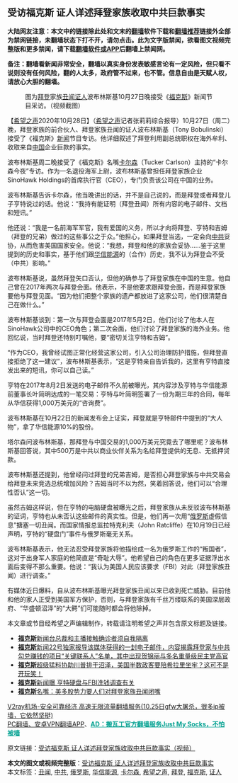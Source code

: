  <h2>受访福克斯 证人详述拜登家族收取中共巨款事实</h2> <p class="notice"><b>大陆网友注意：本文中的链接除此处和文末的<a href="https://github.com/bannedbook/fanqiang" >翻墙</a>软件下载和<a href="https://github.com/killgcd/justmysocks/blob/master/README.md">翻墙推荐</a>链接外全部为禁网链接，未翻墙状态下打不开，请勿点击。此为文字版禁闻，欲看图文视频完整版和更多禁闻，请下载<a href="https://github.com/bannedbook/fanqiang">翻墙软件或APP</a>后翻墙上禁闻网。</p><p>备注：翻墙看新闻非常安全，翻墙以真实身份发表敏感言论有一定风险，但只看不说则没有任何风险，翻的人太多，政府管不过来，也不管。信息自由是天赋人权，请放心大胆的翻墙。</b></p>  <div class="entry"> <figure><figcaption>图为<a href="https://www.bannedbook.org/bnews/tag/%e6%8b%9c%e7%99%bb/" class="st_tag internal_tag" rel="tag" title="标签 拜登 下的日志">拜登</a>家族<a href="https://www.bannedbook.org/bnews/tag/%e4%b8%91%e9%97%bb/" class="st_tag internal_tag" rel="tag" title="标签 丑闻 下的日志">丑闻</a><a href="https://www.bannedbook.org/bnews/tag/%E8%AF%81%E4%BA%BA/" class="st_tag internal_tag" rel="tag" title="标签 证人 下的日志">证人</a>波布林斯基10月27日晚接受《<a href="https://www.bannedbook.org/bnews/tag/%e7%a6%8f%e5%85%8b%e6%96%af/" class="st_tag internal_tag" rel="tag" title="标签 福克斯 下的日志">福克斯</a>》新闻节目采访。（视频截图）</figcaption></figure> <p>【<span class='wp_keywordlink_affiliate'><a href="https://www.soundofhope.org" title="希望之声" target="_blank">希望之声</a></span>2020年10月28日】（<a href="https://www.bannedbook.org/bnews/tag/%e5%b8%8c%e6%9c%9b%e4%b9%8b%e5%a3%b0/" class="st_tag internal_tag" rel="tag" title="标签 希望之声 下的日志">希望之声</a>记者张莉莉综合报导）10月27日（周二）晚，拜登家族的前合伙人、拜登家族丑闻的证人波布林斯基（Tony Bobulinski）接受了《福克斯》<span class='wp_keywordlink_affiliate'><a href="https://www.bannedbook.org/" title="新闻">新闻</a></span>节目专访。他详细叙述了拜登利用副总统职权在海外牟利、收取来自<span class='wp_keywordlink_affiliate'><a href="https://www.bannedbook.org/" title="中国" target="_blank">中国</a></span>企业巨款的事实。</p> <p>波布林斯基周二晚接受了《福克斯》名嘴<a href="https://www.bannedbook.org/bnews/tag/%e5%8d%a1%e5%b0%94%e6%a3%ae/" class="st_tag internal_tag" rel="tag" title="标签 卡尔森 下的日志">卡尔森</a>（Tucker Carlson）主持的“卡尔森今夜”专访。作为一名退役海军上尉，波布林斯基曾担任拜登家族企业SinoHawk Holdings的首席执行官（CEO），专门负责该公司在中国的业务。</p> <p></p> <p>波布林斯基告诉卡尔森，他当晚讲出的话，并不是自己说的，而是拜登或者拜登儿子亨特说过的话。他说：“我持有能证明（拜登丑闻）所有内容的电子邮件、文档和短讯。”</p>  <p>他还说：“我是一名前海军军官，我有爱国的义务，所以才向将拜登、亨特和吉姆（拜登的兄弟）做过的这些事公之于众。”他担心，如果拜登当选，一定会向<a href="https://www.bannedbook.org/bnews/tag/%e4%b8%ad%e5%85%b1/" class="st_tag internal_tag" rel="tag" title="标签 中共 下的日志">中共</a>妥协，从而危害美国国家安全。他说：“我想，拜登和他的家族会妥协&#8230;&#8230;鉴于这里提到的历史和事实，基于他们跟<a href="https://www.bannedbook.org/bnews/tag/%E5%8D%8E%E4%BF%A1%E8%83%BD%E6%BA%90/" class="st_tag internal_tag" rel="tag" title="标签 华信能源 下的日志">华信能源</a>的（合作）历史，我不认为拜登会不受（中共）影响。”</p> <p>波布林斯基说，虽然拜登矢口否认，但他的确参与了拜登家族在中国的生意。他自己曾在2017年两次与拜登会面。他表示，不是他要求跟拜登会面，而是拜登家族要他与拜登见面。“因为他们把整个家族的遗产都放进了这家公司，他们很清楚自己在做什么。”</p> <p>波布林斯基谈到：第一次与拜登会面是2017年5月2日，他们讨论了他本人在SinoHawk公司中的CEO角色；第二次会面，他们讨论了拜登家族的海外业务。他回忆说，当时拜登还特别叮嘱他，要“密切关注亨特和吉姆”。</p> <p>“作为CEO，我曾经试图正常化经营这家公司，引入公司治理防护措施，但拜登直接拒绝了这一建议”，波布林斯基表示，“这是亨特亲自告诉我的，这里有亨特直接发出来的短讯，你可以自己读。”</p>  <p>亨特在2017年8月2日发送的电子邮件不久前被曝光，其内容涉及亨特与华信能源前董事长叶简明达成的一笔交易：亨特与叶简明签署了一份为期三年的合同，每年从华信获得1,000万美元的“咨询费”。</p> <p>波布林斯基在10月22日的新闻发布会上证实，拜登就是亨特邮件中提到的“大人物”，拿了华信能源10%的股份。</p> <p>塔尔森问波布林斯基，那拜登与中国交易的1,000万美元究竟去了哪里呢？波布林斯基回答说，其中500万是中共以商业伙伴关系为名给拜登提供的无息、无抵押贷款。</p> <p>波布林斯基还提到，他曾经问过拜登的兄弟吉姆，是否担心拜登家族与中共交易会给拜登未来竞选总统增加风险？吉姆当时不以为然，笑着回答说，他们可以“合理性否认”这一切。</p>  <p>虽然吉姆这样说，但在亨特的电脑硬盘被曝光之后，拜登家族从未反驳波布林斯基的证词，亨特也从未否认这些邮件的真实性。但是，他们再一次用“<a href="https://www.bannedbook.org/bnews/tag/%e4%bf%84%e7%bd%97%e6%96%af/" class="st_tag internal_tag" rel="tag" title="标签 俄罗斯 下的日志">俄罗斯</a>虚假信息”搪塞一切丑闻。而国家情报总监拉特克利夫（John Ratcliffe）在10月19日已经声明，亨特的“硬盘门”事件与俄罗斯毫无关系。</p> <p>波布林斯基表示，他无法忍受拜登家族将他描绘成一名为俄罗斯工作的“叛国者”，这对于出身军人家庭的他简直是“奇耻大辱”。他希望自己的角色在更多证据浮出水面后变得不那么重要。他说：“我认为美国人民应该要求（FBI）对此（拜登家族丑闻）进行调查。”</p> <p>有媒体近日爆料，自从波布林斯基曝光拜登家族丑闻以来已收到死亡威胁。目前他和他的家人正受到美国军方保护，否则，与拜登家族有千丝万缕联系的美国深层政府、“华盛顿沼泽”的“大鳄”们可能随时都会将他除掉。</p> <p>本文章或节目经希望之声编辑制作，转载请注明希望之声并包含原文标题及链接。</p>  <ul class='op-related-articles' title='相关阅读'> <li><a href='https://www.bannedbook.org/bnews/baitai/20201026/1420533.html' target='_blank'><b>福克斯</b>新闻台总裁和主播接触确诊者须自我隔离</a></li> <li><a href='https://www.bannedbook.org/bnews/bannedvideo/20201026/1420525.html' target='_blank'><b>福克斯</b>新闻22号独家报导该媒体获得的一封电子邮件，内容揭露拜登家与中共勾兑赚钱的项目“关键联系人”名单，其中出现贺锦丽与多名重量级民主党高官</a></li> <li><a href='https://www.bannedbook.org/bnews/bannedvideo/20201023/1418716.html' target='_blank'><b>福克斯</b>超级猛料协助川普排干沼泽，美国半数政客要陪希拉里坐牢？这可不是开玩笑！</a></li> <li><a href='https://www.bannedbook.org/bnews/comments/20201022/1418523.html' target='_blank'><b>福克斯</b>新闻曝 亨特硬盘与FBI洗钱调查有关</a></li> <li><a href='https://www.bannedbook.org/bnews/comments/20201022/1417993.html' target='_blank'><b>福克斯</b>名嘴：美多股势力要人们对拜登家族丑闻闭嘴</a></li> </ul> <p class="texttj"> <a href="https://www.bannedbook.org/forum23/topic22702.html" target="_blank">V2ray机场-安全可靠经济 高速无限流量翻墙服务(10.25日gfw大屠杀，很多ip被墙，它依然坚挺)</a><br/> <a href="https://github.com/bannedbook/fanqiang/wiki/%E7%A6%81%E9%97%BB%E7%BD%91%E5%AE%89%E5%8D%93%E7%BF%BB%E5%A2%99%E6%96%B0%E9%97%BBAPP" target="_blank">PC翻墙、安卓VPN翻墙APP</a>、<span onclick="window.open('https://github.com/killgcd/justmysocks/blob/master/README.md')" style="font-weight:bold;color:#00A191;cursor:pointer;text-decoration:underline;outline:none">AD：搬瓦工官方翻墙服务Just My Socks，不怕被墙</span></p><p>原文链接：<a class="src_link"  href="https://www.soundofhope.org/post/436864" target="_blank">受访福克斯 证人详述拜登家族收取中共巨款事实（视频）</a></p><a name='sharetosocial'></a>       <div><b>本文的图文或视频完整版</b>：<a href='https://www.bannedbook.org/bnews/comments/20201028/1421800.html'>受访福克斯 证人详述拜登家族收取中共巨款事实</a></div>  </div><!--END ENTRY--> <div class="postfooter"> <div>本文标签：<a href="https://www.bannedbook.org/bnews/tag/%e4%b8%91%e9%97%bb/" rel="tag">丑闻</a>, <a href="https://www.bannedbook.org/bnews/tag/%e4%b8%ad%e5%85%b1/" rel="tag">中共</a>, <a href="https://www.bannedbook.org/bnews/tag/%e4%bf%84%e7%bd%97%e6%96%af/" rel="tag">俄罗斯</a>, <a href="https://www.bannedbook.org/bnews/tag/%E5%8D%8E%E4%BF%A1%E8%83%BD%E6%BA%90/" rel="tag">华信能源</a>, <a href="https://www.bannedbook.org/bnews/tag/%e5%8d%a1%e5%b0%94%e6%a3%ae/" rel="tag">卡尔森</a>, <a href="https://www.bannedbook.org/bnews/tag/%e5%b8%8c%e6%9c%9b%e4%b9%8b%e5%a3%b0/" rel="tag">希望之声</a>, <a href="https://www.bannedbook.org/bnews/tag/%e6%8b%9c%e7%99%bb/" rel="tag">拜登</a>, <a href="https://www.bannedbook.org/bnews/tag/%e7%a6%8f%e5%85%8b%e6%96%af/" rel="tag">福克斯</a>, <a href="https://www.bannedbook.org/bnews/tag/%E8%AF%81%E4%BA%BA/" rel="tag">证人</a></div>  </div><!--END POSTFOOTER--> 